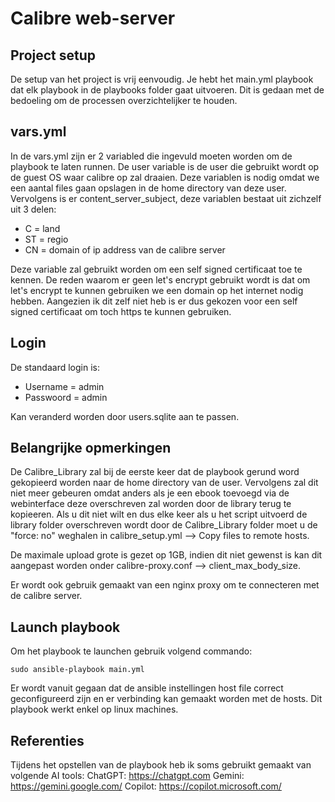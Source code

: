 # Calibre web-server

## Project setup

De setup van het project is vrij eenvoudig. Je hebt het main.yml playbook dat elk playbook in de playbooks folder gaat uitvoeren. Dit is gedaan met de bedoeling om de processen overzichtelijker te houden.

## vars.yml

In de vars.yml zijn er 2 variabled die ingevuld moeten worden om de playbook te laten runnen. De user variable is de user die gebruikt wordt op de guest OS waar calibre op zal draaien. Deze variablen is nodig omdat we een aantal files gaan opslagen in de home directory van deze user. Vervolgens is er content_server_subject, deze variablen bestaat uit zichzelf uit 3 delen:

- C = land
- ST = regio
- CN = domain of ip address van de calibre server

Deze variable zal gebruikt worden om een self signed certificaat toe te kennen. De reden waarom er geen let's encrypt gebruikt wordt is dat om let's encrypt te kunnen gebruiken we een domain op het internet nodig hebben. Aangezien ik dit zelf niet heb is er dus gekozen voor een self signed certificaat om toch https te kunnen gebruiken.

## Login

De standaard login is:
- Username = admin
- Passwoord = admin

Kan veranderd worden door users.sqlite aan te passen.

## Belangrijke opmerkingen

De Calibre_Library zal bij de eerste keer dat de playbook gerund word gekopieerd worden naar de home directory van de user. Vervolgens zal dit niet meer gebeuren omdat anders als je een ebook toevoegd via de webinterface deze overschreven zal worden door de library terug te kopieeren. Als u dit niet wilt en dus elke keer als u het script uitvoerd de library folder overschreven wordt door de Calibre_Library folder moet u de "force: no" weghalen in calibre_setup.yml --> Copy files to remote hosts.

De maximale upload grote is gezet op 1GB, indien dit niet gewenst is kan dit aangepast worden onder calibre-proxy.conf --> client_max_body_size.

Er wordt ook gebruik gemaakt van een nginx proxy om te connecteren met de calibre server.

## Launch playbook

Om het playbook te launchen gebruik volgend commando:
```
sudo ansible-playbook main.yml
```
Er wordt vanuit gegaan dat de ansible instellingen host file correct geconfigureerd zijn en er verbinding kan gemaakt worden met de hosts. Dit playbook werkt enkel op linux machines.

## Referenties

Tijdens het opstellen van de playbook heb ik soms gebruikt gemaakt van volgende AI tools:
ChatGPT: https://chatgpt.com
Gemini: https://gemini.google.com/
Copilot: https://copilot.microsoft.com/
